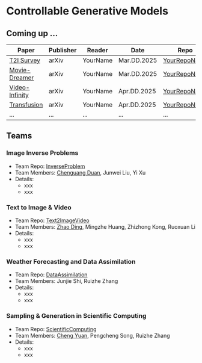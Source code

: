 # Controllable Generative Models

## Coming up ...

| Paper | Publisher | Reader | Date | Repo | Notes |
| ----- | --------- | ------ | ---- | ---- | ----- |
| [T2I Survey](https://arxiv.org/abs/2403.04279) | arXiv | YourName | Mar.DD.2025 | [YourRepoName](https://link.to.your.repo) | if any |
| [Movie-Dreamer](https://arxiv.org/abs/2407.16655) | arXiv | YourName | Mar.DD.2025 | [YourRepoName](https://link.to.your.repo) | if any |
| [Video-Infinity](https://arxiv.org/abs/2406.16260) | arXiv | YourName | Apr.DD.2025 | [YourRepoName](https://link.to.your.repo) | if any |
| [Transfusion](https://arxiv.org/abs/2408.11039) | arXiv | YourName | Apr.DD.2025 | [YourRepoName](https://link.to.your.repo) | if any |
| ... | ... | ... | ... | ... | ... |

## Teams

### Image Inverse Problems

- Team Repo: [InverseProblem](https://github.com/ControlGM/InverseProblem)
- Team Members: [Chenguang Duan](https://github.com/ChenguangDuan), Junwei Liu, Yi Xu
- Details:
    - xxx
    - xxx

### Text to Image & Video

- Team Repo: [Text2ImageVideo](https://github.com/ControlGM/Text2ImageVideo)
- Team Members: [Zhao Ding](https://github.com/burning489), Mingzhe Huang, Zhizhong Kong, Ruoxuan Li
- Details:
    - xxx
    - xxx

### Weather Forecasting and Data Assimilation

- Team Repo: [DataAssimilation](https://github.com/ControlGM/DataAssimilation)
- Team Members: Junjie Shi, Ruizhe Zhang
- Details:
    - xxx
    - xxx

### Sampling & Generation in Scientific Computing 

- Team Repo: [ScientificComputing](https://github.com/ControlGM/ScientificComputing)
- Team Members: [Cheng Yuan](https://github.com/yc1992412), Pengcheng Song, Ruizhe Zhang
- Details:
    - xxx
    - xxx

